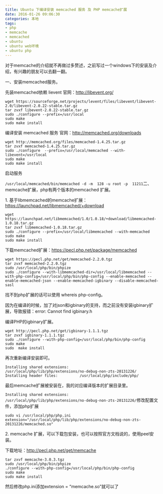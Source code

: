 ```yaml
---
title: Ubuntu 下编译安装 memcached 服务 及 PHP memcache扩展
date: 2016-01-26 09:06:30
categories: 本地
tags: 
- php
- memcache
- memcached
- ubuntu
- ubuntu web环境
- ubuntu php
---
```


对于memcache的介绍就不再做过多赘述，之前写过一个windows下的安装及介绍，有兴趣的朋友可以去翻一翻。

一、安装memcached服务。

先装memcached依赖 lievent 官网：http://libevent.org/

```
wget https://sourceforge.net/projects/levent/files/libevent/libevent-2.0/libevent-2.0.22-stable.tar.gz
tar zvxf libevent-2.0.22-stable.tar.gz
sudo ./configure --prefix=/usr/local
sudo make
sudo make install
```

编译安装 memcached 服务 官网：http://memcached.org/downloads

```
wget http://memcached.org/files/memcached-1.4.25.tar.gz
tar zvxf memcached-1.4.25.tar.gz
sudo ./configure  --prefix=/usr/local/memcached --with-libevent=/usr/local
sudo make
sudo make install
```

启动服务

`/usr/local/memcached/bin/memcached -d -m  128 -u root -p  11211`二、memcache扩展，php有两个版本的memcached 扩展。

1\. 基于libmemcached的memcache扩展：https://launchpad.net/libmemcached/+download

```
wget https://launchpad.net/libmemcached/1.0/1.0.18/+download/libmemcached-1.0.18.tar.gz
tar zvxf libmemcached-1.0.18.tar.gz
sudo ./configure --prefix=/usr/local/libmemcached --with-memcached
sudo make
sudo make install
```

下载memcached扩展：https://pecl.php.net/package/memcached

```
wget https://pecl.php.net/get/memcached-2.2.0.tgz
tar zvxf memcached-2.2.0.tgz
sudo /usr/local/php/bin/phpize
sudo ./configure --with-libmemcached-dir=/usr/local/libmemcached --with-php-config=/usr/local/php/bin/php-config --enable-memcached --enable-memcached-json --enable-memcached-igbinary --disable-memcached-sasl
```

找不到php扩展的话可以使用 whereis php-config。

因为在编译的时候，加了对json和igbinary的支持，而之前没有安装igbinary扩展，导致报错：error: Cannot find igbinary.h

编译PHP的igbinary扩展。

```
wget http://pecl.php.net/get/igbinary-1.1.1.tgz
tar zvxf igbinary-1.1.1.tgz
sudo ./configure --with-php-config=/usr/local/php/bin/php-config
sudo make
sudo  make install
```

再次重新编译安装即可。

```
Installing shared extensions:     /usr/local/php/lib/php/extensions/no-debug-non-zts-20131226/
Installing header files:          /usr/local/php/include/php/
```

最后memcache扩展被安装在，我的对应编译版本的扩展目录里。

`Installing shared extensions:     /usr/local/php/lib/php/extensions/no-debug-non-zts-20131226/`修改配置文件，添加php扩展

```
sudo vi /usr/local/php/php.ini
extension="/usr/local/php/lib/php/extensions/no-debug-non-zts-20131226/memcached.so"
```

2\. memcache 扩展，可以下载包安装，也可以按照官方文档说的，使用peel安装。

下载地址：http://pecl.php.net/get/memcache

```
tar zxvf memcache-3.0.3.tgz
sudo /usr/local/php/bin/phpize
./configure --with-php-config=/usr/local/php/bin/php-config
sudo make
sudo make install
```

然后修改php.ini添加extension = “memcache.so”就可以了
